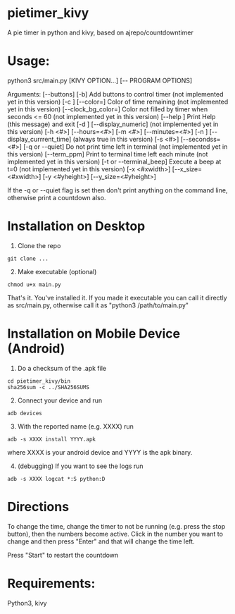 # pietimer_kivy
A pie timer in python and kivy, based on ajrepo/countdowntimer

# Usage: 

python3 src/main.py [KIVY OPTION...] [-- PROGRAM OPTIONS]

Arguments:
  [--buttons] [-b] Add buttons to control timer  (not implemented yet in this version)
  [-c <color>] [--color=<color>] Color of time remaining  (not implemented yet in this version)
  [--clock_bg_color=<color>] Color not filled by timer when seconds <= 60  (not implemented yet in this version)
  [--help ]   Print Help (this message) and exit
  [-d ] [--display_numeric]  (not implemented yet in this version)
  [-h <#>] [--hours=<#>]
  [-m <#>] [--minutes=<#>]
  [-n ] [--display_currrent_time]  (always true in this version)
  [-s <#>] [--secondss=<#>]
  [-q or --quiet]  Do not print time left in terminal  (not implemented yet in this version)
  [--term_ppm] Print to terminal time left each minute  (not implemented yet in this version)
  [-t or --terminal_beep] Execute a beep at t=0  (not implemented yet in this version)
  [-x <#xwidth>] [--x_size=<#xwidth>]
  [-y <#yheight>] [--y_size=<#yheight>]


If the -q or --quiet flag is set then don't print anything on the command line, otherwise print a countdown also.

# Installation on Desktop

1. Clone the repo

`git clone ... `

2. Make executable (optional)

`chmod u+x main.py`

That's it. You've installed it. If you made it executable you can call it directly
as src/main.py, otherwise call it as "python3 /path/to/main.py"

# Installation on Mobile Device (Android)

1. Do a checksum of the .apk file

```
cd pietimer_kivy/bin
sha256sum -c ../SHA256SUMS 
```

2. Connect your device and run

`adb devices`

3. With the reported name (e.g. XXXX) run

`adb -s XXXX install YYYY.apk `

where XXXX is your android device and YYYY is the apk binary. 

4. (debugging) If you want to see the logs run 

`adb -s XXXX logcat *:S python:D`


# Directions

To change the time, change the timer to not be running (e.g. press the stop button), then
the numbers become active. Click in the number you want to change and then press "Enter"
and that will change the time left. 

Press "Start" to restart the countdown

# Requirements:
Python3, kivy
